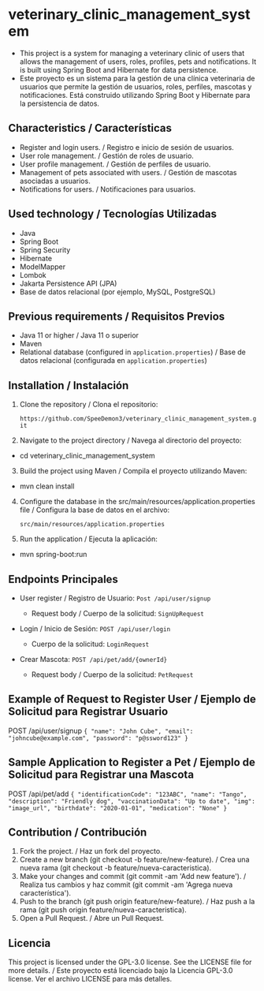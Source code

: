 # veterinary_clinic_management_system
- This project is a system for managing a veterinary clinic of users that allows the management of users, roles, profiles, pets and notifications. It is built using Spring Boot and Hibernate for data persistence.
- Este proyecto es un sistema para la gestión de una clínica veterinaria de usuarios que permite la gestión de usuarios, roles, perfiles, mascotas y notificaciones. Está construido utilizando Spring Boot y Hibernate para la persistencia de datos.

## Characteristics / Características

- Register and login users. / Registro e inicio de sesión de usuarios.
- User role management. / Gestión de roles de usuario.
- User profile management. / Gestión de perfiles de usuario.
- Management of pets associated with users. / Gestión de mascotas asociadas a usuarios.
- Notifications for users. / Notificaciones para usuarios.

## Used technology / Tecnologías Utilizadas

- Java
- Spring Boot
- Spring Security
- Hibernate
- ModelMapper
- Lombok
- Jakarta Persistence API (JPA)
- Base de datos relacional (por ejemplo, MySQL, PostgreSQL)

## Previous requirements / Requisitos Previos

- Java 11 or higher / Java 11 o superior
- Maven
- Relational database (configured in `application.properties`) / Base de datos relacional (configurada en `application.properties`)

## Installation / Instalación

1. Clone the repository / Clona el repositorio:

   `https://github.com/SpeeDemon3/veterinary_clinic_management_system.git` 


2. Navigate to the project directory / Navega al directorio del proyecto:

*   cd veterinary_clinic_management_system

3. Build the project using Maven / Compila el proyecto utilizando Maven:

* mvn clean install

4. Configure the database in the src/main/resources/application.properties file / Configura la base de datos en el archivo: 
 
    `src/main/resources/application.properties`


5. Run the application / Ejecuta la aplicación:

* mvn spring-boot:run

## Endpoints Principales

- User register / Registro de Usuario: `Post /api/user/signup`
  - Request body / Cuerpo de la solicitud: `SignUpRequest`

- Login / Inicio de Sesión: `POST /api/user/login`
  - Cuerpo de la solicitud: `LoginRequest`

- Crear Mascota: `POST /api/pet/add/{ownerId}`
  - Request body / Cuerpo de la solicitud: `PetRequest` 
  
## Example of Request to Register User / Ejemplo de Solicitud para Registrar Usuario
POST /api/user/signup
`{
"name": "John Cube",
"email": "johncube@example.com",
"password": "p@ssword123"
}`

## Sample Application to Register a Pet / Ejemplo de Solicitud para Registrar una Mascota

POST /api/pet/add
`{
"identificationCode": "123ABC",
"name": "Tango",
"description": "Friendly dog",
"vaccinationData": "Up to date",
"img": "image_url",
"birthdate": "2020-01-01",
"medication": "None"
}`

## Contribution / Contribución
1. Fork the project. / Haz un fork del proyecto.
2. Create a new branch (git checkout -b feature/new-feature). / Crea una nueva rama (git checkout -b feature/nueva-caracteristica).
3. Make your changes and commit (git commit -am 'Add new feature'). / Realiza tus cambios y haz commit (git commit -am 'Agrega nueva característica').
4. Push to the branch (git push origin feature/new-feature). / Haz push a la rama (git push origin feature/nueva-caracteristica).
5. Open a Pull Request. / Abre un Pull Request.

## Licencia
This project is licensed under the GPL-3.0 license. See the LICENSE file for more details. / Este proyecto está licenciado bajo la Licencia GPL-3.0 license. Ver el archivo LICENSE para más detalles.
